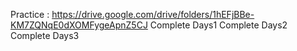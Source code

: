Practice : https://drive.google.com/drive/folders/1hEFjBBe-KM7ZQNqE0dXOMFygeApnZ5CJ
Complete Days1
Complete Days2
Complete Days3